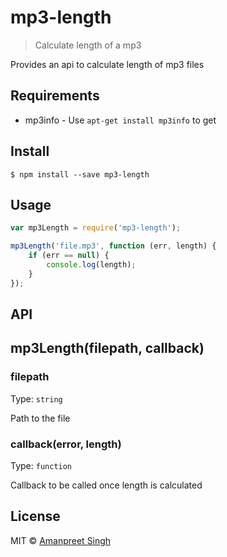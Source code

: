# mp3-length

> Calculate length of a mp3

Provides an api to calculate length of mp3 files

## Requirements

- mp3info - Use `apt-get install mp3info` to get

## Install

```
$ npm install --save mp3-length
```

## Usage

```javascript
var mp3Length = require('mp3-length');

mp3Length('file.mp3', function (err, length) {
	if (err == null) {
		console.log(length);
	}
});

```

## API

## mp3Length(filepath, callback) 

### filepath

Type: `string`

Path to the file

### callback(error, length)

Type: `function`

Callback to be called once length is calculated

## License

MIT © [Amanpreet Singh](http://apsdehal.in)